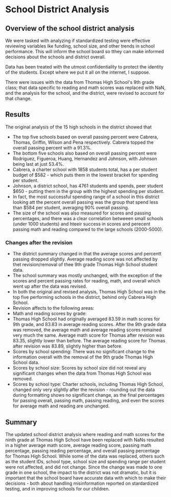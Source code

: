 # School District Analysis  

## Overview of the school district analysis
We were tasked with analyzing if standardized testing were effective reviewing variables lke funding, school size, and other trends in school performance. This will inform the school board so tthey can make informed decisions about the schools and district overall. 

Data has been treated with the utmost confidentiality to protect the identity of the students. Except where we put it all on the internet, I suppose.

There were issues with the data from Thomas High School's 9th grade class; that data specific to reading and math scores was replaced with NaN, and the analysis for the school, and the district, were revised to account for that change.

## Results
The original analysis of the 15 high schools in the district showed that
* The top five schools based on overall passing percent were Cabrera, Thomas, Griffin, Wilson and Pena respectively. Cabrera topped the overall passing percent with a 91.3%.
* The bottom five schools also based on overall passing percent were Rodriguez, Figueroa, Huang, Hernandez and Johnson, with Johnson being last at just 53.4%.
* Cabrera, a charter school with 1858 students total, has a per student budget of $582 - which puts them in the lowest bracket for spending per student.
* Johnson, a district school, has 4761 students and spends, peer student $650 - putting them in the group with the highest spending per student.
* In fact, the most successful spending range of a school in this district looking att the percent overall passing was the group that spend less than $584 per student, averaging 90% overall passing.
* The size of the school was also measured for scores and passing percentages, and there was a clear correlation betweeen small schools (under 1000 students) and hteeir success in scores and perecent passing math and reading compared to the large schools (2000-5000).

### Changes after the revision
* The district summary changed in that the average scores and percentt passing dropped slightly. Average reading score was not affected by thet revision/removal of thee 9th grade Thomas High School student data.
* The school summary was mostly unchanged, with the exception of the scores and percent passing rates for reading, math, and overall which went up after the data was revised.
* In both the original and revised analysis, Thomas High School was in the top five performing schools in the district, behind only Cabrera High School. 
* Revision affects to the following areas:
* Math and reading scores by grade: 
* Thomas High School had originally averaged 83.59 in math scores for 9th grade, and 83.83 in average reading scores. After the 9th grade data was removed, the average math and average reading scores remained very much the same. Average math score for Thomas after revision was 83.35, slightly lower than before. The average reading score for Thomas after revision was 83.89, slightly higher than before. 
* Scores by school spending: There was no significant change to the information overall with the removal of the 9th grade Thomas High School data.
* Scores by school size: Scores by school size did not reveal any significant changes when the data from Thomas High School was removed.
* Scores by school type: Charter schools, including Thomas High School, changed only very slightly after the revision - rounding out the data during formatting shows no significant change, as the final percentages for passing overall, passing math, passing reading, and even the scores for average math and reading are unchanged.

## Summary
The updated school district analysis where reading and math scores for the ninth grade at Thomas High School have been replaced with NaNs resulted in a higher average math score, average reading score, passing math percentage, passing reading percentage, and overall passing percentage for Thomas High School. While some of the data was replaced, others such as the student IDs, school type, school size and spending range per student were not affected, and did not change. Since the change was made to one grade in one school, the impact to the district was not dramatic, but it is important that the school board have accurate data with which to make their decisions - both about handling misinformation reported on stardardized testing, and in improving schools for our children.

